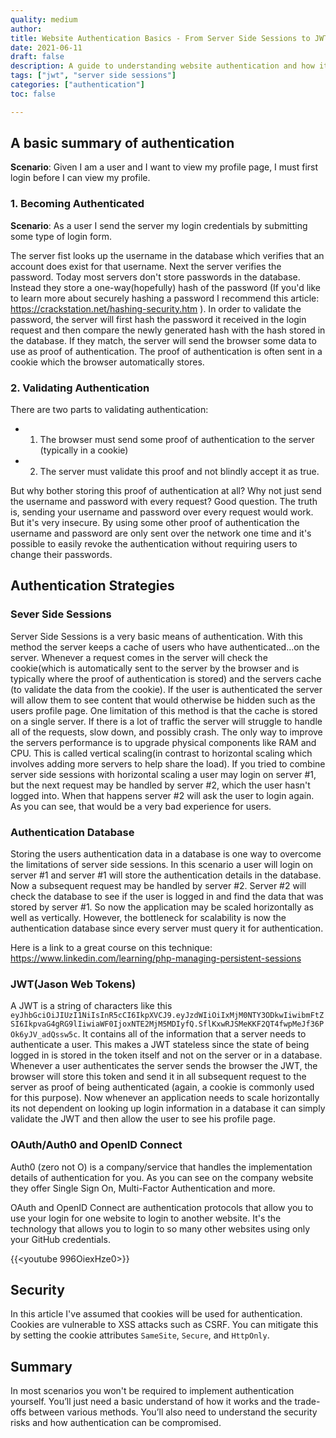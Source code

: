 ```yaml
---
quality: medium
author:
title: Website Authentication Basics - From Server Side Sessions to JWTs
date: 2021-06-11
draft: false
description: A guide to understanding website authentication and how it has changed over time. 
tags: ["jwt", "server side sessions"]	
categories: ["authentication"]
toc: false

---
```


## A basic summary of authentication

**Scenario**: Given I am a user and I want to view my profile page, I must first login before I can view my profile.

### 1. Becoming Authenticated

**Scenario**: As a user I send the server my login credentials by submitting some type of login form.

The server fist looks up the username in the database which verifies that an account does exist for that username. Next the server verifies the password. 
Today most servers don't store passwords in the database. Instead they store a one-way(hopefully) hash of the password (If you'd like to learn more about securely hashing a password I recommend this article: https://crackstation.net/hashing-security.htm ). 
In order to validate the password, the server will first hash the password it received in the login request and then compare the newly generated hash with the hash stored in the database. 
If they match, the server will send the browser some data to use as proof of authentication. The proof of authentication is often sent in a cookie which the browser automatically stores. 

### 2. Validating Authentication 

There are two parts to validating authentication: 
- 1. The browser must send some proof of authentication to the server (typically in a cookie) 
- 2. The server must validate this proof and not blindly accept it as true. 

But why bother storing this proof of authentication at all? Why not just send the username and password with every request? Good question.
The truth is, sending your username and password over every request would work. But it's very insecure. 
By using some other proof of authentication the username and password are only sent over the network one time and it's possible to easily revoke the authentication without requiring users to change their passwords.

## Authentication Strategies

### Sever Side Sessions
Server Side Sessions is a very basic means of authentication. With this method the server keeps a cache of users who have authenticated...on the server. 
Whenever a request comes in the server will check the cookie(which is automatically sent to the server by the browser and is typically where the proof of authentication is stored) and the servers cache (to validate the data from the cookie). 
If the user is authenticated the server will allow them to see content that would otherwise be hidden such as the users profile page.
One limitation of this method is that the cache is stored on a single server. If there is a lot of traffic the server will struggle to handle all of the requests, slow down, and possibly crash. 
The only way to improve the servers performance is to upgrade physical components like RAM and CPU. This is called vertical scaling(in contrast to horizontal scaling which involves adding more servers to help share the load). 
If you tried to combine server side sessions with horizontal scaling a user may login on server #1, but the next request may be handled by server #2, which the user hasn't logged into. When that happens server #2 will ask the user to login again. 
As you can see, that would be a very bad experience for users.

### Authentication Database 
Storing the users authentication data in a database is one way to overcome the limitations of server side sessions. In this scenario a user will login on server #1 and server #1 will store the authentication details in the database. 
Now a subsequent request may be handled by server #2. Server #2 will check the database to see if the user is logged in and find the data that was stored by server #1. So now the application may be scaled horizontally as well as vertically. 
However, the bottleneck for scalability is now the authentication database since every server must query it for authentication. 

Here is a link to a great course on this technique: https://www.linkedin.com/learning/php-managing-persistent-sessions

### JWT(Jason Web Tokens)
A JWT is a string of characters like this `eyJhbGciOiJIUzI1NiIsInR5cCI6IkpXVCJ9.eyJzdWIiOiIxMjM0NTY3ODkwIiwibmFtZSI6IkpvaG4gRG9lIiwiaWF0IjoxNTE2MjM5MDIyfQ.SflKxwRJSMeKKF2QT4fwpMeJf36POk6yJV_adQssw5c`. It contains all of the information that a server needs to authenticate a user. This makes a JWT stateless since the state of being logged in is stored in the token itself and not on the server or in a database. Whenever a user authenticates the server sends the browser the JWT, the browser will store this token and send it in all subsequent request to the server as proof of being authenticated (again, a cookie is commonly used for this purpose). Now whenever an application needs to scale horizontally its not dependent on looking up login information in a database it can simply validate the JWT and then allow the user to see his profile page.

### OAuth/Auth0 and OpenID Connect
Auth0 (zero not O) is a company/service that handles the implementation details of authentication for you. As you can see on the company website they offer Single Sign On, Multi-Factor Authentication and more.

OAuth and OpenID Connect are authentication protocols that allow you to use your login for one website to login to another website. It's the technology that allows you to login to so many other websites using only your GitHub credentials.

{{<youtube 996OiexHze0>}}

## Security
In this article I've assumed that cookies will be used for authentication. Cookies are vulnerable to XSS attacks such as CSRF. You can mitigate this by setting the cookie attributes `SameSite`, `Secure`, and `HttpOnly`.

## Summary
In most scenarios you won't be required to implement authentication yourself. You’ll just need a basic understand of how it works and the trade-offs between various methods. 
You’ll also need to understand the security risks and how authentication can be compromised. 
